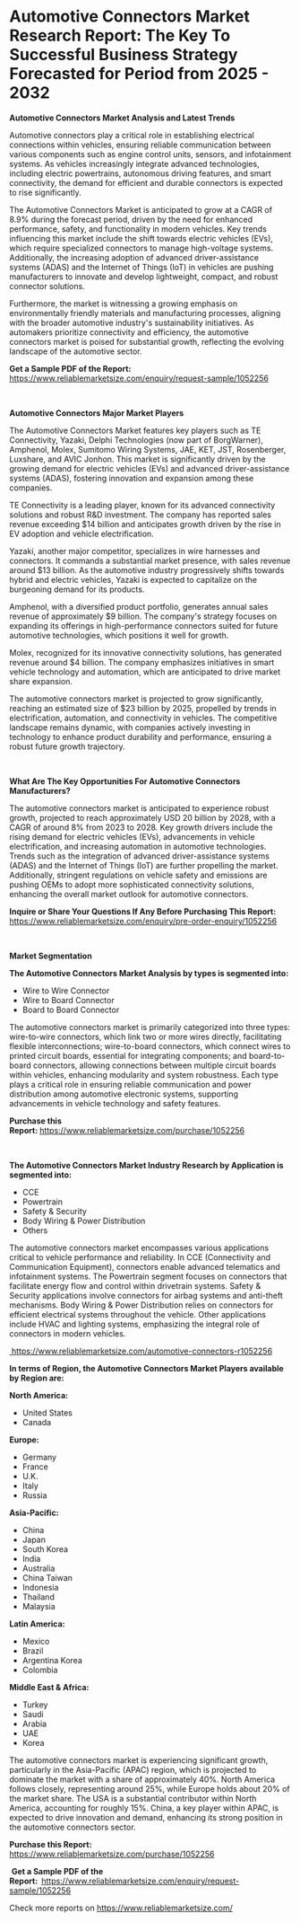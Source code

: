 <p><h1>Automotive Connectors Market Research Report: The Key To Successful Business Strategy Forecasted for Period from 2025 - 2032</h1></p><p><strong>Automotive Connectors Market Analysis and Latest Trends</strong></p>
<p><p>Automotive connectors play a critical role in establishing electrical connections within vehicles, ensuring reliable communication between various components such as engine control units, sensors, and infotainment systems. As vehicles increasingly integrate advanced technologies, including electric powertrains, autonomous driving features, and smart connectivity, the demand for efficient and durable connectors is expected to rise significantly.</p><p>The Automotive Connectors Market is anticipated to grow at a CAGR of 8.9% during the forecast period, driven by the need for enhanced performance, safety, and functionality in modern vehicles. Key trends influencing this market include the shift towards electric vehicles (EVs), which require specialized connectors to manage high-voltage systems. Additionally, the increasing adoption of advanced driver-assistance systems (ADAS) and the Internet of Things (IoT) in vehicles are pushing manufacturers to innovate and develop lightweight, compact, and robust connector solutions.</p><p>Furthermore, the market is witnessing a growing emphasis on environmentally friendly materials and manufacturing processes, aligning with the broader automotive industry's sustainability initiatives. As automakers prioritize connectivity and efficiency, the automotive connectors market is poised for substantial growth, reflecting the evolving landscape of the automotive sector.</p></p>
<p><strong>Get a Sample PDF of the Report:&nbsp;</strong> <a href="https://www.reliablemarketsize.com/enquiry/request-sample/1052256?utm_campaign=3574&utm_medium=2&utm_source=Github&utm_content=ia&utm_term=30032025&utm_id=automotive-connectors">https://www.reliablemarketsize.com/enquiry/request-sample/1052256</a></p>
<p>&nbsp;</p>
<p><strong>Automotive Connectors Major Market Players</strong></p>
<p><p>The Automotive Connectors Market features key players such as TE Connectivity, Yazaki, Delphi Technologies (now part of BorgWarner), Amphenol, Molex, Sumitomo Wiring Systems, JAE, KET, JST, Rosenberger, Luxshare, and AVIC Jonhon. This market is significantly driven by the growing demand for electric vehicles (EVs) and advanced driver-assistance systems (ADAS), fostering innovation and expansion among these companies.</p><p>TE Connectivity is a leading player, known for its advanced connectivity solutions and robust R&D investment. The company has reported sales revenue exceeding $14 billion and anticipates growth driven by the rise in EV adoption and vehicle electrification.</p><p>Yazaki, another major competitor, specializes in wire harnesses and connectors. It commands a substantial market presence, with sales revenue around $13 billion. As the automotive industry progressively shifts towards hybrid and electric vehicles, Yazaki is expected to capitalize on the burgeoning demand for its products.</p><p>Amphenol, with a diversified product portfolio, generates annual sales revenue of approximately $9 billion. The company's strategy focuses on expanding its offerings in high-performance connectors suited for future automotive technologies, which positions it well for growth.</p><p>Molex, recognized for its innovative connectivity solutions, has generated revenue around $4 billion. The company emphasizes initiatives in smart vehicle technology and automation, which are anticipated to drive market share expansion.</p><p>The automotive connectors market is projected to grow significantly, reaching an estimated size of $23 billion by 2025, propelled by trends in electrification, automation, and connectivity in vehicles. The competitive landscape remains dynamic, with companies actively investing in technology to enhance product durability and performance, ensuring a robust future growth trajectory.</p></p>
<p>&nbsp;</p>
<p><strong>What Are The Key Opportunities For Automotive Connectors Manufacturers?</strong></p>
<p><p>The automotive connectors market is anticipated to experience robust growth, projected to reach approximately USD 20 billion by 2028, with a CAGR of around 8% from 2023 to 2028. Key growth drivers include the rising demand for electric vehicles (EVs), advancements in vehicle electrification, and increasing automation in automotive technologies. Trends such as the integration of advanced driver-assistance systems (ADAS) and the Internet of Things (IoT) are further propelling the market. Additionally, stringent regulations on vehicle safety and emissions are pushing OEMs to adopt more sophisticated connectivity solutions, enhancing the overall market outlook for automotive connectors.</p></p>
<p><strong>Inquire or Share Your Questions If Any Before Purchasing This Report:</strong> <a href="https://www.reliablemarketsize.com/enquiry/pre-order-enquiry/1052256?utm_campaign=3574&utm_medium=2&utm_source=Github&utm_content=ia&utm_term=30032025&utm_id=automotive-connectors">https://www.reliablemarketsize.com/enquiry/pre-order-enquiry/1052256</a></p>
<p>&nbsp;</p>
<p><strong>Market Segmentation</strong></p>
<p><strong>The Automotive Connectors Market Analysis by types is segmented into:</strong></p>
<p><ul><li>Wire to Wire Connector</li><li>Wire to Board Connector</li><li>Board to Board Connector</li></ul></p>
<p><p>The automotive connectors market is primarily categorized into three types: wire-to-wire connectors, which link two or more wires directly, facilitating flexible interconnections; wire-to-board connectors, which connect wires to printed circuit boards, essential for integrating components; and board-to-board connectors, allowing connections between multiple circuit boards within vehicles, enhancing modularity and system robustness. Each type plays a critical role in ensuring reliable communication and power distribution among automotive electronic systems, supporting advancements in vehicle technology and safety features.</p></p>
<p><strong>Purchase this Report:&nbsp;</strong><a href="https://www.reliablemarketsize.com/purchase/1052256?utm_campaign=3574&utm_medium=2&utm_source=Github&utm_content=ia&utm_term=30032025&utm_id=automotive-connectors">https://www.reliablemarketsize.com/purchase/1052256</a></p>
<p>&nbsp;</p>
<p><strong>The Automotive Connectors Market Industry Research by Application is segmented into:</strong></p>
<p><ul><li>CCE</li><li>Powertrain</li><li>Safety & Security</li><li>Body Wiring & Power Distribution</li><li>Others</li></ul></p>
<p><p>The automotive connectors market encompasses various applications critical to vehicle performance and reliability. In CCE (Connectivity and Communication Equipment), connectors enable advanced telematics and infotainment systems. The Powertrain segment focuses on connectors that facilitate energy flow and control within drivetrain systems. Safety & Security applications involve connectors for airbag systems and anti-theft mechanisms. Body Wiring & Power Distribution relies on connectors for efficient electrical systems throughout the vehicle. Other applications include HVAC and lighting systems, emphasizing the integral role of connectors in modern vehicles.</p></p>
<p><a href="https://www.reliablemarketsize.com/automotive-connectors-r1052256?utm_campaign=3574&utm_medium=2&utm_source=Github&utm_content=ia&utm_term=30032025&utm_id=automotive-connectors">&nbsp;https://www.reliablemarketsize.com/automotive-connectors-r1052256</a></p>
<p><strong>In terms of Region, the Automotive Connectors Market Players available by Region are:</strong></p>
<p>
    <p> <strong> North America: </strong>
        <ul>
            <li>United States</li>
            <li>Canada</li>
        </ul>
        </p> 
    <p> <strong> Europe: </strong>
        <ul>
            <li>Germany</li>
            <li>France</li>
            <li>U.K.</li>
            <li>Italy</li>
            <li>Russia</li>
        </ul>
        </p> 
    <p> <strong> Asia-Pacific: </strong>
        <ul>
            <li>China</li>
            <li>Japan</li>
            <li>South Korea</li>
            <li>India</li>
            <li>Australia</li>
            <li>China Taiwan</li>
            <li>Indonesia</li>
            <li>Thailand</li>
            <li>Malaysia</li>
        </ul>
        </p> 
    <p> <strong> Latin America: </strong>
        <ul>
            <li>Mexico</li>
            <li>Brazil</li>
            <li>Argentina Korea</li>
            <li>Colombia</li>
        </ul>
        </p> 
    <p> <strong> Middle East & Africa: </strong>
        <ul>
            <li>Turkey</li>
            <li>Saudi</li>
            <li>Arabia</li>
            <li>UAE</li>
            <li>Korea</li>
        </ul>
    </p>
    </p>
<p><p>The automotive connectors market is experiencing significant growth, particularly in the Asia-Pacific (APAC) region, which is projected to dominate the market with a share of approximately 40%. North America follows closely, representing around 25%, while Europe holds about 20% of the market share. The USA is a substantial contributor within North America, accounting for roughly 15%. China, a key player within APAC, is expected to drive innovation and demand, enhancing its strong position in the automotive connectors sector.</p></p>
<p><strong>Purchase this Report: </strong><a href="https://www.reliablemarketsize.com/purchase/1052256?utm_campaign=3574&utm_medium=2&utm_source=Github&utm_content=ia&utm_term=30032025&utm_id=automotive-connectors">https://www.reliablemarketsize.com/purchase/1052256</a></p>
<p>&nbsp;<strong>Get a Sample PDF of the Report:&nbsp;&nbsp;</strong><a href="https://www.reliablemarketsize.com/enquiry/request-sample/1052256?utm_campaign=3574&utm_medium=2&utm_source=Github&utm_content=ia&utm_term=30032025&utm_id=automotive-connectors">https://www.reliablemarketsize.com/enquiry/request-sample/1052256</a></p>
<p><strong></strong></p>
<p>Check more reports on <a href="https://www.reliablemarketsize.com/?utm_campaign=3574&utm_medium=2&utm_source=Github&utm_content=ia&utm_term=30032025&utm_id=automotive-connectors">https://www.reliablemarketsize.com/</a></p>